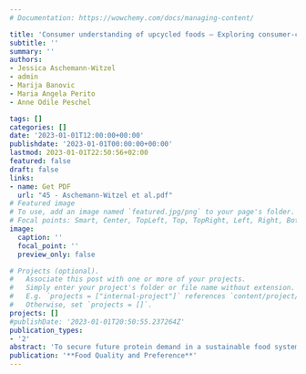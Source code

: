 ```yaml
---
# Documentation: https://wowchemy.com/docs/managing-content/

title: 'Consumer understanding of upcycled foods – Exploring consumer-created associations and concept explanations across five countries'
subtitle: ''
summary: ''
authors:
- Jessica Aschemann-Witzel 
- admin
- Marija Banovic 
- Maria Angela Perito 
- Anne Odile Peschel

tags: []
categories: []
date: '2023-01-01T12:00:00+00:00'
publishdate: '2023-01-01T00:00:00+00:00'
lastmod: 2023-01-01T22:50:56+02:00
featured: false
draft: false
links: 
- name: Get PDF
  url: "45 - Aschemann-Witzel et al.pdf"
# Featured image
# To use, add an image named `featured.jpg/png` to your page's folder.
# Focal points: Smart, Center, TopLeft, Top, TopRight, Left, Right, BottomLeft, Bottom, BottomRight.
image:
  caption: ''
  focal_point: ''
  preview_only: false

# Projects (optional).
#   Associate this post with one or more of your projects.
#   Simply enter your project's folder or file name without extension.
#   E.g. `projects = ["internal-project"]` references `content/project/deep-learning/index.md`.
#   Otherwise, set `projects = []`.
projects: []
#publishDate: '2023-01-01T20:50:55.237264Z'
publication_types: 
- '2'
abstract: 'To secure future protein demand in a sustainable food system, protein needs to come from a variety of alternative and novel sources, amongst others otherwise wasted side-streams. Such upcycled food is yet relatively unknown to consumers which makes it difficult for producers to decide on the best approach to communicating the product benefit to consumers. In a unique mixed-methods approach, we quantify qualitative data from a consumer survey of 2,405 respondents in five European countries to explore which type of associations emerge to the new concept and explore examples of how consumers with different associations would choose to explain it to a peer. We also test whether abstract or concrete presentation of the concept and different types of framing of the benefit (climate, frugal and taste) influences the associations and explore how this differs among socioeconomic consumer groups. Results show that consumers have mainly positive associations about the concept of upcycled food using words like innovation, recycling, avoid food waste, sustainability, while negative association include terms like sceptical, dislike, disgusting. Concrete (rather than abstract) presentation of upcycled foods leads consumers to provide fewer negative associations. Depending on the type of benefit framing, consumers have different associations towards upcycled foods: A climate framing of upcycled food leads to associations of innovation and environment and appears to steer associations away from ‘waste’. Moreover, socio-demographic characteristics affect consumers associations to upcycled foods; Overall, females and younger consumers are more positive. Findings provide insights into communication of upcycled food to different target groups.'
publication: '**Food Quality and Preference**'
---
```


